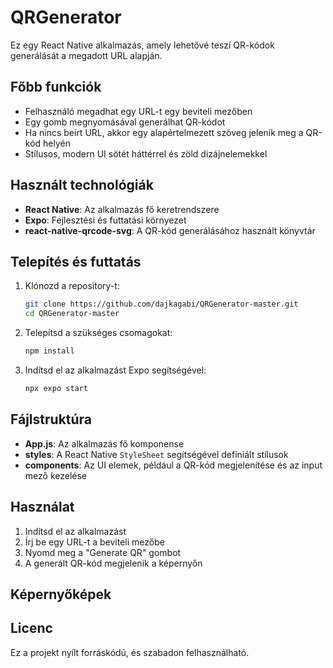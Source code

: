 # QRGenerator

Ez egy React Native alkalmazás, amely lehetővé teszi QR-kódok generálását a megadott URL alapján.

## Főbb funkciók
- Felhasználó megadhat egy URL-t egy beviteli mezőben
- Egy gomb megnyomásával generálhat QR-kódot
- Ha nincs beírt URL, akkor egy alapértelmezett szöveg jelenik meg a QR-kód helyén
- Stílusos, modern UI sötét háttérrel és zöld dizájnelemekkel

## Használt technológiák
- **React Native**: Az alkalmazás fő keretrendszere
- **Expo**: Fejlesztési és futtatási környezet
- **react-native-qrcode-svg**: A QR-kód generálásához használt könyvtár

## Telepítés és futtatás
1. Klónozd a repository-t:
   ```bash
   git clone https://github.com/dajkagabi/QRGenerator-master.git
   cd QRGenerator-master
   ```
2. Telepítsd a szükséges csomagokat:
   ```bash
   npm install
   ```
3. Indítsd el az alkalmazást Expo segítségével:
   ```bash
   npx expo start
   ```

## Fájlstruktúra
- **App.js**: Az alkalmazás fő komponense
- **styles**: A React Native `StyleSheet` segítségével definiált stílusok
- **components**: Az UI elemek, például a QR-kód megjelenítése és az input mező kezelése

## Használat
1. Indítsd el az alkalmazást
2. Írj be egy URL-t a beviteli mezőbe
3. Nyomd meg a "Generate QR" gombot
4. A generált QR-kód megjelenik a képernyőn

## Képernyőképek



## Licenc
Ez a projekt nyílt forráskódú, és szabadon felhasználható.

